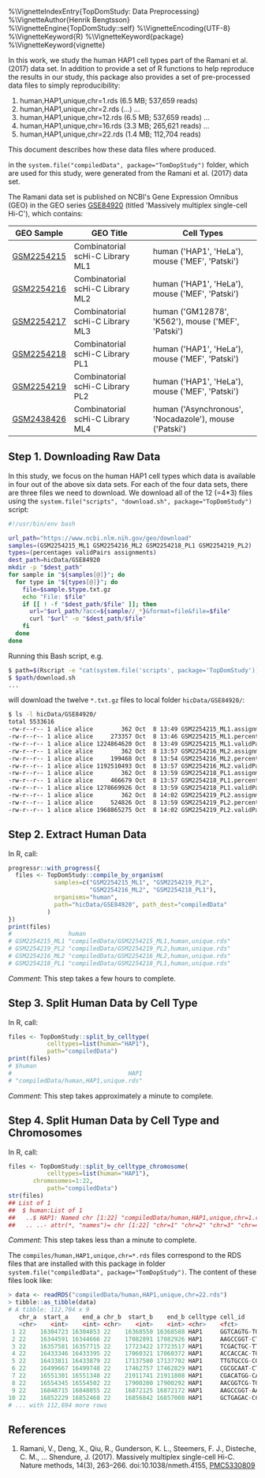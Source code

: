 %\VignetteIndexEntry{TopDomStudy: Data Preprocessing}
%\VignetteAuthor{Henrik Bengtsson}
%\VignetteEngine{TopDomStudy::self}
%\VignetteEncoding{UTF-8}
%\VignetteKeyword{R}
%\VignetteKeyword{package}
%\VignetteKeyword{vignette}

In this work, we study the human HAP1 cell types part of the Ramani et al. (2017) data set. In addition to provide a set of R functions to help reproduce the results in our study, this package also provides a set of pre-processed data files to simply reproducibility:

  1. human,HAP1,unique,chr=1.rds  (6.5 MB; 537,659 reads)
  2. human,HAP1,unique,chr=2.rds  (...)
     ...
 12. human,HAP1,unique,chr=12.rds (6.5 MB; 537,659 reads)
     ...
 16. human,HAP1,unique,chr=16.rds (3.3 MB; 265,621 reads)
     ...
 22. human,HAP1,unique,chr=22.rds (1.4 MB; 112,704 reads)

This document describes how these data files where produced.

in the `system.file("compiledData", package="TomDopStudy")` folder, which are used for this study, were generated from the Ramani et al. (2017) data set.

The Ramani data set is published on NCBI's Gene Expression Omnibus (GEO) in the GEO series [GSE84920] \(titled 'Massively multiplex single-cell Hi-C'\), which contains:

| GEO Sample      | GEO Title                        | Cell Types
| --------------- | -------------------------------- | ------------------------------------------------------
| [GSM2254215]    | Combinatorial scHi-C Library ML1 | human ('HAP1', 'HeLa'), mouse ('MEF', 'Patski')
| [GSM2254216]    | Combinatorial scHi-C Library ML2 | human ('HAP1', 'HeLa'), mouse ('MEF', 'Patski')
| [GSM2254217]    | Combinatorial scHi-C Library ML3 | human ('GM12878', 'K562'), mouse ('MEF', 'Patski')
| [GSM2254218]    | Combinatorial scHi-C Library PL1 | human ('HAP1', 'HeLa'), mouse ('MEF', 'Patski')
| [GSM2254219]    | Combinatorial scHi-C Library PL2 | human ('HAP1', 'HeLa'), mouse ('MEF', 'Patski')
| [GSM2438426](*) | Combinatorial scHi-C Library ML4 | human ('Asynchronous', 'Nocadazole'), mouse ('Patski')



## Step 1. Downloading Raw Data

In this study, we focus on the human HAP1 cell types which data is available in four out of the above six data sets.  For each of the four data sets, there are three files we need to download.  We download all of the 12 (=4*3) files using the `system.file("scripts", "download.sh", package="TopDomStudy")` script:

```sh
#!/usr/bin/env bash

url_path="https://www.ncbi.nlm.nih.gov/geo/download"
samples=(GSM2254215_ML1 GSM2254216_ML2 GSM2254218_PL1 GSM2254219_PL2)
types=(percentages validPairs assignments)
dest_path=hicData/GSE84920
mkdir -p "$dest_path"
for sample in "${samples[@]}"; do
  for type in "${types[@]}"; do
    file=$sample.$type.txt.gz
    echo "File: $file"
    if [[ ! -f "$dest_path/$file" ]]; then
      url="$url_path/?acc=${sample//_*}&format=file&file=$file"
      curl "$url" -o "$dest_path/$file"
    fi
  done
done
```

Running this Bash script, e.g.

```sh
$ path=$(Rscript -e "cat(system.file('scripts', package='TopDomStudy'))")
$ $path/download.sh
...
```

will download the twelve `*.txt.gz` files to local folder `hicData/GSE84920/`:

```sh
$ ls -l hicData/GSE84920/
total 5533616
-rw-r--r-- 1 alice alice        362 Oct  8 13:49 GSM2254215_ML1.assignments.txt.gz
-rw-r--r-- 1 alice alice     273357 Oct  8 13:46 GSM2254215_ML1.percentages.txt.gz
-rw-r--r-- 1 alice alice 1224864620 Oct  8 13:49 GSM2254215_ML1.validPairs.txt.gz
-rw-r--r-- 1 alice alice        362 Oct  8 13:57 GSM2254216_ML2.assignments.txt.gz
-rw-r--r-- 1 alice alice     199468 Oct  8 13:54 GSM2254216_ML2.percentages.txt.gz
-rw-r--r-- 1 alice alice 1192510493 Oct  8 13:57 GSM2254216_ML2.validPairs.txt.gz
-rw-r--r-- 1 alice alice        362 Oct  8 13:59 GSM2254218_PL1.assignments.txt.gz
-rw-r--r-- 1 alice alice     466679 Oct  8 13:57 GSM2254218_PL1.percentages.txt.gz
-rw-r--r-- 1 alice alice 1278669926 Oct  8 13:59 GSM2254218_PL1.validPairs.txt.gz
-rw-r--r-- 1 alice alice        362 Oct  8 14:02 GSM2254219_PL2.assignments.txt.gz
-rw-r--r-- 1 alice alice     524826 Oct  8 13:59 GSM2254219_PL2.percentages.txt.gz
-rw-r--r-- 1 alice alice 1968865275 Oct  8 14:02 GSM2254219_PL2.validPairs.txt.gz
```


## Step 2. Extract Human Data

In R, call:

```r
progressr::with_progress({
  files <- TopDomStudy::compile_by_organism(
             samples=c("GSM2254215_ML1", "GSM2254219_PL2",
                       "GSM2254216_ML2", "GSM2254218_PL1"),
             organisms="human",
             path="hicData/GSE84920", path_dest="compiledData"
           )
})
print(files)
#                human                                         
# GSM2254215_ML1 "compiledData/GSM2254215_ML1,human,unique.rds"
# GSM2254219_PL2 "compiledData/GSM2254219_PL2,human,unique.rds"
# GSM2254216_ML2 "compiledData/GSM2254216_ML2,human,unique.rds"
# GSM2254218_PL1 "compiledData/GSM2254218_PL1,human,unique.rds"
```

_Comment_: This step takes a few hours to complete.


## Step 3. Split Human Data by Cell Type

In R, call:

```r
files <- TopDomStudy::split_by_celltype(
           celltypes=list(human="HAP1"),
           path="compiledData")
print(files)
# $human
#                                 HAP1 
# "compiledData/human,HAP1,unique.rds"
```

_Comment_: This step takes approximately a minute to complete.



## Step 4. Split Human Data by Cell Type and Chromosomes

In R, call:

```r
files <- TopDomStudy::split_by_celltype_chromosome(
           celltypes=list(human="HAP1"),
	   chromosomes=1:22,
           path="compiledData")
str(files)
## List of 1
##  $ human:List of 1
##   ..$ HAP1: Named chr [1:22] "compiledData/human,HAP1,unique,chr=1.rds" "compiledData/human,HAP1,unique,chr=2.rds" "compiledData/human,HAP1,unique,chr=3.rds" "compiledData/human,HAP1,unique,chr=4.rds" ...
##   .. ..- attr(*, "names")= chr [1:22] "chr=1" "chr=2" "chr=3" "chr=4" ...
```

_Comment_: This step takes less than a minute to complete.

The `compiles/human,HAP1,unique,chr=*.rds` files correspond to the RDS files that are installed with this package in folder `system.file("compiledData", package="TomDopStudy")`.  The content of these files look like:
```r
> data <- readRDS("compiledData/human,HAP1,unique,chr=22.rds")
> tibble::as_tibble(data)
# A tibble: 112,704 x 9
   chr_a  start_a    end_a chr_b  start_b    end_b celltype cell_id           name          
   <chr>    <int>    <int> <chr>    <int>    <int> <chr>    <fct>             <chr>         
 1 22    16304723 16304853 22    16368550 16368588 HAP1     GGTCAGTG-TGTCTGCA GSM2254215_ML1
 2 22    16344591 16344666 22    17082891 17082926 HAP1     AAGCCGGT-CTACTAGG GSM2254215_ML1
 3 22    16357581 16357715 22    17723422 17723517 HAP1     TCGACTGC-TTAATCGA GSM2254219_PL2
 4 22    16433346 16433395 22    17060321 17060372 HAP1     ACCACCAC-TGTAATCG GSM2254216_ML2
 5 22    16433811 16433879 22    17137580 17137702 HAP1     TTGTGCCG-CGTTACTT GSM2254215_ML1
 6 22    16499667 16499748 22    17462757 17462829 HAP1     CGCGCAAT-CTTAGAAG GSM2254215_ML1
 7 22    16551301 16551348 22    21911741 21911808 HAP1     CGACATGG-CAGCATAT GSM2254215_ML1
 8 22    16554345 16554502 22    17900200 17900292 HAP1     AACGGTCG-TGCAGTGA GSM2254219_PL2
 9 22    16848715 16848855 22    16872125 16872172 HAP1     AAGCCGGT-AACGCGTA GSM2254216_ML2
10 22    16852229 16852468 22    16856842 16857008 HAP1     GCTGAGAC-CCTTATAG GSM2254215_ML1
# ... with 112,694 more rows
```


## References

1. Ramani, V., Deng, X., Qiu, R., Gunderson, K. L., Steemers, F. J., Disteche, C. M., … Shendure, J. (2017). Massively multiplex single-cell Hi-C. Nature methods, 14(3), 263–266. doi:10.1038/nmeth.4155, [PMC5330809](https://www.ncbi.nlm.nih.gov/pmc/articles/PMC5330809/)

[R]: https://www.r-project.org/
[GSE84920]: https://www.ncbi.nlm.nih.gov/geo/query/acc.cgi?acc=GSE84920
[GSM2254215]: https://www.ncbi.nlm.nih.gov/geo/query/acc.cgi?acc=GSM2254215
[GSM2254216]: https://www.ncbi.nlm.nih.gov/geo/query/acc.cgi?acc=GSM2254216
[GSM2254217]: https://www.ncbi.nlm.nih.gov/geo/query/acc.cgi?acc=GSM2254217
[GSM2254218]: https://www.ncbi.nlm.nih.gov/geo/query/acc.cgi?acc=GSM2254218
[GSM2254219]: https://www.ncbi.nlm.nih.gov/geo/query/acc.cgi?acc=GSM2254219
[GSM2438426]: https://www.ncbi.nlm.nih.gov/geo/query/acc.cgi?acc=GSM2438426
